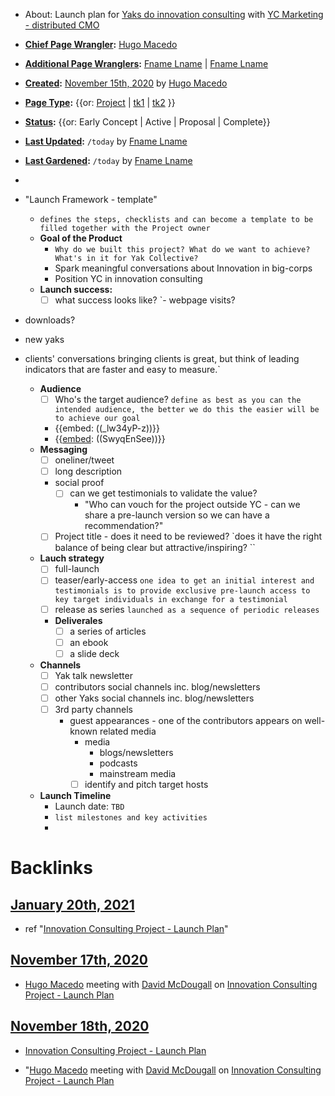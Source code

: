 - About: Launch plan for [Yaks do innovation consulting](<Yaks do innovation consulting.md>) with [YC Marketing - distributed CMO](<YC Marketing - distributed CMO.md>)
- **[Chief Page Wrangler](<Chief Page Wrangler.md>):** [Hugo Macedo](<Hugo Macedo.md>)
- **[Additional Page Wranglers](<Additional Page Wranglers.md>):** [Fname Lname](<Fname Lname.md>) | [Fname Lname](<Fname Lname.md>)
- **[Created](<Created.md>):** [November 15th, 2020](<November 15th, 2020.md>) by [Hugo Macedo](<Hugo Macedo.md>) 
- **[Page Type](<Page Type.md>):** {{or: [Project](<Project.md>) | [tk1](<tk1.md>) | [tk2](<tk2.md>) }}
- **[Status](<Status.md>):** {{or: Early Concept | Active | Proposal | Complete}}
- **[Last Updated](<Last Updated.md>):** `/today` by [Fname Lname](<Fname Lname.md>)
- **[Last Gardened](<Last Gardened.md>):** `/today` by [Fname Lname](<Fname Lname.md>)
-  
-  "Launch Framework - template"
    - `defines the steps, checklists and can become a template to be filled together with the Project owner`
    - **Goal of the Product**
        - `Why do we built this project? What do we want to achieve? What's in it for Yak Collective?`
        - Spark meaningful conversations about Innovation in big-corps
        - Position YC in innovation consulting
    - **Launch success:**
        - [ ] what success looks like?
`- webpage visits?
- downloads?
- new yaks
- clients' conversations
bringing clients is great, but think of leading indicators that are faster and easy to measure.`

    - **Audience**
        - [ ] Who's the target audience?
`define as best as you can the intended audience, the better we do this the easier will be to achieve our goal`
        - {{embed: ((_lw34yP-z))}}
        - {{[embed](<embed.md>): ((SwyqEnSee))}}
    - **Messaging**
        - [ ] oneliner/tweet
        - [ ] long description
        - social proof
            - [ ] can we get testimonials to validate the value?
                - "Who can vouch for the project outside YC - can we share a pre-launch version so we can have a recommendation?"
        - [ ] Project title - does it need to be reviewed?
`does it have the right balance of being clear but attractive/inspiring? ``
    - **Lauch strategy**
        - [ ] full-launch
        - [ ] teaser/early-access
`one idea to get an initial interest and testimonials is to provide exclusive pre-launch access to key target individuals in exchange for a testimonial`
        - [ ] release as series
`launched as a sequence of periodic releases`
        - **Deliverales**
            - [ ] a series of articles
            - [ ] an ebook
            - [ ] a slide deck
    - **Channels**
        - [ ] Yak talk newsletter
        - [ ] contributors social channels inc. blog/newsletters
        - [ ] other Yaks social channels inc. blog/newsletters
        - [ ] 3rd party channels
            - guest appearances - one of the contributors appears on well-known related media
                - media
                    - blogs/newsletters
                    - podcasts
                    - mainstream media
                - [ ] identify and pitch target hosts
    - **Launch Timeline**
        - Launch date: `TBD`
        - `list milestones and key activities`
        - 

# Backlinks
## [January 20th, 2021](<January 20th, 2021.md>)
- ref "[Innovation Consulting Project - Launch Plan](<Innovation Consulting Project - Launch Plan.md>)"

## [November 17th, 2020](<November 17th, 2020.md>)
- [Hugo Macedo](<Hugo Macedo.md>) meeting with [David McDougall](<David McDougall.md>) on [Innovation Consulting Project - Launch Plan](<Innovation Consulting Project - Launch Plan.md>)

## [November 18th, 2020](<November 18th, 2020.md>)
- [Innovation Consulting Project - Launch Plan](<Innovation Consulting Project - Launch Plan.md>)

- "[Hugo Macedo](<Hugo Macedo.md>) meeting with [David McDougall](<David McDougall.md>) on [Innovation Consulting Project - Launch Plan](<Innovation Consulting Project - Launch Plan.md>)

